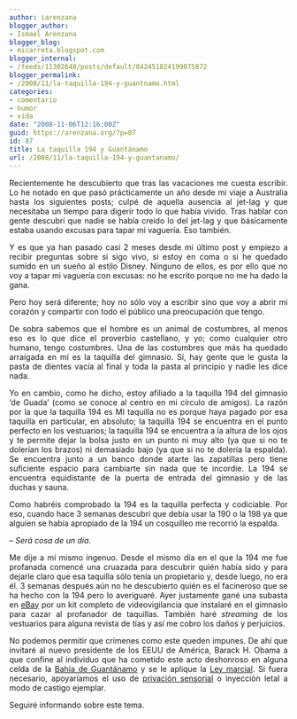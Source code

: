 ```yaml
---
author: iarenzana
blogger_author:
- Ismael Arenzana
blogger_blog:
- micarreta.blogspot.com
blogger_internal:
- /feeds/11302648/posts/default/842451824199075872
blogger_permalink:
- /2008/11/la-taquilla-194-y-guantnamo.html
categories:
- comentario
- humor
- vida
date: "2008-11-06T12:16:00Z"
guid: https://arenzana.org/?p=87
id: 87
title: La taquilla 194 y Guantánamo
url: /2008/11/la-taquilla-194-y-guantanamo/
---
```

<p style="text-align: justify;">
  Recientemente he descubierto que tras las vacaciones me cuesta escribir. Lo he notado en que pasó prácticamente un año desde mi viaje a Australia hasta los siguientes posts; culpé de aquella ausencia al jet-lag y que necesitaba un tiempo para digerir todo lo que había vivido. Tras hablar con gente descubrí que nadie se había creido lo del jet-lag y que básicamente estaba usando excusas para tapar mi vaguería. Eso también.
</p>

<p style="text-align: justify;">
  Y es que ya han pasado casi 2 meses desde mi último post y empiezo a recibir preguntas sobre si sigo vivo, si estoy en coma o si he quedado sumido en un sueño al estilo Disney. Ninguno de ellos, es por ello que no voy a tapar mi vaguería con excusas: no he escrito porque no me ha dado la gana.
</p>

<p style="text-align: justify;">
  Pero hoy será diferente; hoy no sólo voy a escribir sino que voy a abrir mi corazón y compartir con todo el público una preocupación que tengo.
</p>

<p style="text-align: justify;">
  De sobra sabemos que el hombre es un animal de costumbres, al menos eso es lo que dice el proverbio castellano, y yo; como cualquier otro humano, tengo costumbres. Una de las costumbres que más ha quedado arraigada en mí es la taquilla del gimnasio. Sí, hay gente que le gusta la pasta de dientes vacía al final y toda la pasta al principio y nadie les dice nada.
</p>

<p style="text-align: justify;">
  Yo en cambio, como he dicho, estoy afiliado a la taquilla 194 del gimnasio &#8216;de Guada&#8217; (como se conoce al centro en mi círculo de amigos). La razón por la que la taquilla 194 es MI taquilla no es porque haya pagado por esa taquilla en particular, en absoluto; la taquilla 194 se encuentra en el punto perfecto en los vestuarios; la taquilla 194 se encuentra a la altura de los ojos y te permite dejar la bolsa justo en un punto ni muy alto (ya que si no te dolerían los brazos) ni demasiado bajo (ya que si no te dolería la espalda). Se encuentra junto a un banco donde atarte las zapatillas pero tiene suficiente espacio para cambiarte sin nada que te incordie. La 194 se encuentra equidistante de la puerta de entrada del gimnasio y de las duchas y sauna.
</p>

<p style="text-align: justify;">
  Como habréis comprobado la 194 es la taquilla perfecta y codiciable. Por eso, cuando hace 3 semanas descubrí que debía usar la 190 o la 198 ya que alguien se había apropiado de la 194 un cosquilleo me recorrió la espalda.
</p>

<p style="text-align: justify;">
</p>

<p style="text-align: justify;">
  &#8211; <em>Será cosa de un día</em>.
</p>

<p style="text-align: justify;">
</p>

<p style="text-align: justify;">
  Me dije a mí mismo ingenuo. Desde el mismo día en el que la 194 me fue profanada comencé una cruazada para descubrir quién había sido y para dejarle claro que esa taquilla sólo tenía un propietario y, desde luego, no era él. 3 semanas después aún no he descubierto quién es el facineroso que se ha hecho con la 194 pero lo averiguaré. Ayer justamente gané una subasta en <a href="http://www.ebay.es/">eBay</a> por un kit completo de videovigilancia que instalaré en el gimnasio para cazar al profanador de taquillas. También haré <em>streaming</em> de los vestuarios para alguna revista de tías y así me cobro los daños y perjuicios.
</p>

<p style="text-align: justify;">
  No podemos permitir que crímenes como este queden impunes. De ahí que invitaré al nuevo presidente de los EEUU de América, Barack H. Obama a que confine al individuo que ha cometido este acto deshonroso en alguna celda de la <a href="http://es.wikipedia.org/wiki/Bah%C3%ADa_de_Guant%C3%A1namo">Bahía de Guantánamo</a> y se le aplique la <a href="http://es.wikipedia.org/wiki/Ley_marcial">Ley marcial</a>. Si fuera necesario, apoyaríamos el uso de <a href="http://es.wikipedia.org/wiki/Privaci%C3%B3n_sensorial">privación sensorial</a> o inyección letal a modo de castigo ejemplar.
</p>

<p style="text-align: justify;">
  Seguiré informando sobre este tema.
</p>